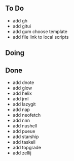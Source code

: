 ## To Do

- add gh
- add gitui
- add gum choose template
- add file link to local scripts

## Doing


## Done

- add dnote
- add glow
- add helix
- add jrnl
- add lazygit
- add nap
- add neofetch
- add nnn
- add nushell
- add pueue
- add starship
- add taskell
- add topgrade
- add zellij
